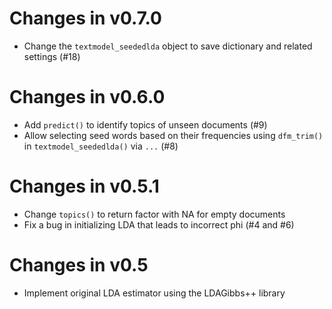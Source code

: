 # Changes in v0.7.0

* Change the `textmodel_seededlda` object to save dictionary and related settings (#18)

# Changes in v0.6.0

* Add `predict()` to identify topics of unseen documents (#9)
* Allow selecting seed words based on their frequencies using `dfm_trim()` in `textmodel_seededlda()` via `...` (#8)

# Changes in v0.5.1

* Change `topics()` to return factor with NA for empty documents
* Fix a bug in initializing LDA that leads to incorrect phi (#4 and #6)

# Changes in v0.5

* Implement original LDA estimator using the LDAGibbs++ library
